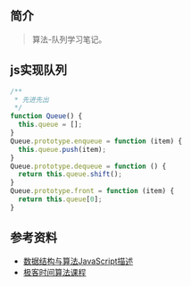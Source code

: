 ## 简介

> 算法-队列学习笔记。

## js实现队列

```js
/**
 * 先进先出
 */
function Queue() {
  this.queue = [];
}
Queue.prototype.enqueue = function (item) {
  this.queue.push(item);
}
Queue.prototype.dequeue = function () {
  return this.queue.shift();
}
Queue.prototype.front = function (item) {
  return this.queue[0];
}
```

## 参考资料

- [数据结构与算法JavaScript描述](https://book.douban.com/subject/25945449/)
- [极客时间算法课程](https://time.geekbang.org/course/intro/100019701)
